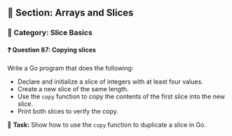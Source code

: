 ## 📘 Section: Arrays and Slices  
### 🔹 Category: Slice Basics  
#### ❓ Question 87: Copying slices

Write a Go program that does the following:

- Declare and initialize a slice of integers with at least four values.
- Create a new slice of the same length.
- Use the `copy` function to copy the contents of the first slice into the new slice.
- Print both slices to verify the copy.

🔧 **Task:** Show how to use the `copy` function to duplicate a slice in Go.
